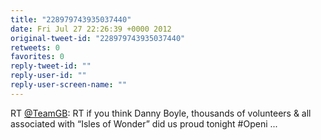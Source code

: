```yaml
---
title: "228979743935037440"
date: Fri Jul 27 22:26:39 +0000 2012
original-tweet-id: "228979743935037440"
retweets: 0
favorites: 0
reply-tweet-id: ""
reply-user-id: ""
reply-user-screen-name: ""
---
```

RT <a href="https://twitter.com/TeamGB">@TeamGB</a>: RT if you think Danny Boyle, thousands of volunteers &amp; all associated with “Isles of Wonder” did us proud tonight #Openi ...
